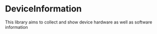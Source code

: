 # DeviceInformation

This library aims to collect and show device hardware as well as software information
